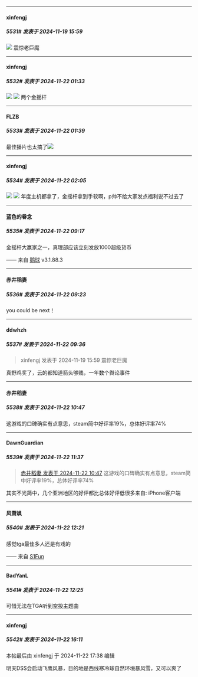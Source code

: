 ﻿
*****

####  xinfengj  
##### 5531#       发表于 2024-11-19 15:59

<img src="https://p.sda1.dev/20/4dd4396c70e6e23c9a01e44ed7470760/CMP_20241119155901769.jpg" referrerpolicy="no-referrer">
震惊老巨魔


*****

####  xinfengj  
##### 5532#       发表于 2024-11-22 01:33

<img src="https://p.sda1.dev/20/7121b88e2cb3a1b969def0a9e4e43c6f/CMP_20241122013253472.jpg" referrerpolicy="no-referrer">
<img src="https://p.sda1.dev/20/f90ca31631cba585b0e48d7845da275b/CMP_20241122013253544.jpg" referrerpolicy="no-referrer">
两个金摇杆

*****

####  FLZB  
##### 5533#       发表于 2024-11-22 01:39

最佳播片也太搞了<img src="https://static.saraba1st.com/image/smiley/face2017/067.png" referrerpolicy="no-referrer">

*****

####  xinfengj  
##### 5534#       发表于 2024-11-22 02:05

<img src="https://p.sda1.dev/20/acbe7b1639ff4c2ebb0bb1363d8cdfa6/CMP_20241122020440835.jpg" referrerpolicy="no-referrer">
<img src="https://p.sda1.dev/20/4a909235d80bb7728bb131c812b3bf3d/CMP_20241122020440941.jpg" referrerpolicy="no-referrer">
年度主机都拿了，金摇杆拿到手软啊，p帅不给大家发点福利说不过去了

*****

####  蓝色的眷念  
##### 5535#       发表于 2024-11-22 09:17

金摇杆大赢家之一，真理部应该立刻发放1000超级货币

—— 来自 [鹅球](https://www.pgyer.com/GcUxKd4w) v3.1.88.3

*****

####  赤井稻妻  
##### 5536#       发表于 2024-11-22 09:23

you could be next！

*****

####  ddwhzh  
##### 5537#       发表于 2024-11-22 09:36

<blockquote>xinfengj 发表于 2024-11-19 15:59
震惊老巨魔</blockquote>
真野鸡奖了，云的都知道箭头够贱，一年数个舆论事件

*****

####  赤井稻妻  
##### 5538#       发表于 2024-11-22 10:47

这游戏的口碑确实有点意思，steam简中好评率19%，总体好评率74%

*****

####  DawnGuardian  
##### 5539#       发表于 2024-11-22 11:37

<blockquote><a href="httphttps://bbs.saraba1st.com/2b/forum.php?mod=redirect&amp;goto=findpost&amp;pid=66751545&amp;ptid=2170852" target="_blank"> 赤井稻妻 发表于 2024-11-22 10:47</a> 这游戏的口碑确实有点意思，steam简中好评率19%，总体好评率74% </blockquote>
其实不光简中，几个亚洲地区的好评都比总体好评低很多来自: iPhone客户端

*****

####  风萧飒  
##### 5540#       发表于 2024-11-22 12:21

感觉tga最佳多人还是有戏的

—— 来自 [S1Fun](https://s1fun.koalcat.com)

*****

####  BadYanL  
##### 5541#       发表于 2024-11-22 12:25

可惜无法在TGA听到空投主题曲

*****

####  xinfengj  
##### 5542#       发表于 2024-11-22 16:11

 本帖最后由 xinfengj 于 2024-11-22 17:38 编辑 

明天DSS会启动飞鹰风暴，目的地是西线寒冷球自然环境暴风雪，又可以爽了

